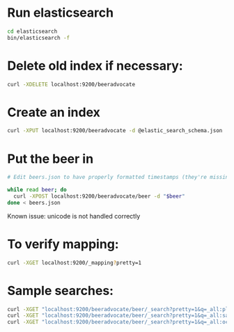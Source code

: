 # Run elasticsearch

```sh
cd elasticsearch
bin/elasticsearch -f
```

# Delete old index if necessary:

```sh
curl -XDELETE localhost:9200/beeradvocate
```

# Create an index

```sh
curl -XPUT localhost:9200/beeradvocate -d @elastic_search_schema.json
```

# Put the beer in 
```sh
# Edit beers.json to have properly formatted timestamps (they're missing the 'T')

while read beer; do
  curl -XPOST localhost:9200/beeradvocate/beer -d "$beer"
done < beers.json
```

Known issue: unicode is not handled correctly

# To verify mapping:

```sh
curl -XGET localhost:9200/_mapping?pretty=1
```

# Sample searches:

```sh
curl -XGET "localhost:9200/beeradvocate/beer/_search?pretty=1&q=_all:pliny+elder"
curl -XGET "localhost:9200/beeradvocate/beer/_search?pretty=1&q=_all:samuel+adams+octoberfest"
curl -XGET "localhost:9200/beeradvocate/beer/_search?pretty=1&q=_all:octoberfest+samuel+adams"  # Fails!
```
